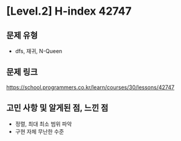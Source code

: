 # [Level.2] H-index 42747

## 문제 유형
- dfs, 재귀, N-Queen

## 문제 링크
https://school.programmers.co.kr/learn/courses/30/lessons/42747

## 고민 사항 및 알게된 점, 느낀 점
- 정렬, 최대 최소 범위 파악
- 구현 자체 무난한 수준
  
